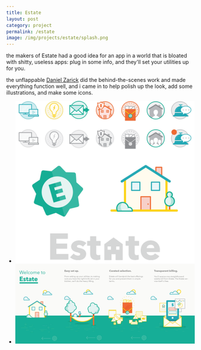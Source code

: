 ```yaml
---
title: Estate
layout: post
category: project
permalink: /estate
image: /img/projects/estate/splash.png
---
```


<div class='desc fixed'>
	<p>the makers of Estate had a good idea for an app in a world that is bloated with shitty, useless apps: plug in some info, and they'll set your utilities up for you.</p>
	<p>the unflappable <a href='http://33cc77.com/'>Daniel Zarick</a> did the behind-the-scenes work and made everything function well, and i came in to help polish up the look, add some illustrations, and make some icons.</p>
</div>


<ul class='img-column'>
	<li><img src='/img/projects/estate/estate-images.png' alt='est-1'/></li>
 	<li><img src='/img/projects/estate/onboarding.jpg' alt='est-2'/></li>
 </ul>